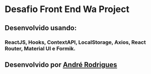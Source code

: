 # Desafio Front End Wa Project

## Desenvolvido usando:

### ReactJS, Hooks, ContextAPI, LocalStorage, Axios, React Router, Material UI e Formik.

## Desenvolvido por [André Rodrigues](https://github.com/MunrraMT)
